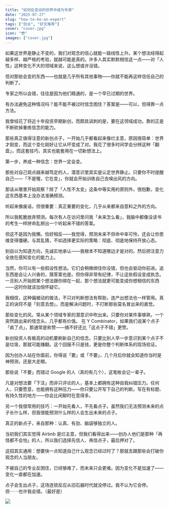 ```yaml
---
title: "如何在变动的世界中成为专家"
date: "2025-07-27"
slug: "how-to-be-an-expert"
tags: ["创业", "好文推荐"]
cover: "cover.jpg"
icon: "😎"
images: ["cover.jpg"]
---
```

如果这世界是静止不变的，我们对观念的信心就能一路线性上升。某个想法经得起越多样、越严格的考验，就越可能是真的。许多人其实默默相信这一点——对「人性」这种变化不大的领域来说，这么想或许没错。



但对那些会变的东西——也就是几乎所有其他事物——你就不能再这样信任自己的判断了。



专家之所以会错，往往是因为他们精通的，是一个早已过期的世界。



有办法避免这种情况吗？能不能不被过时信念困住？答案是——可以，但得靠一点方法。



我曾经花了将近十年投资早期新创，而颇具讽刺的是，要在这领域成功，靠的正是不断砍掉重练信念的能力。



那些真正值得注意的新创点子，一开始几乎都看起来像烂主意，原因很简单：世界才刚变，而这个变化刚好让它从坏变成了对。我花了很多时间学会分辨这种「翻盘」，而这套技巧，其实也能套用在一切新想法上。



第一步，养成一种信念：世界一定会变。



那些对自己观点越来越笃定的人，潜意识里其实是认定世界静止。只要你不时提醒自己——「不是喔，它在变」，你就会开始训练自己去嗅出风的方向。



那该从哪里开始观察？除了「人性不太变」这条中等实用的原则外，很抱歉，变化这东西基本上没办法准确预测。



听起来像废话，但很重要：真正重要的变化，几乎从来都来自意料之外的方向。



所以我乾脆放弃预测。每次有人在访问里问我「未来怎么看」，我脑中都像没读书的考生一样拼命乱掰出一个听起来不错的答案。



但这不是因为我懒。恰好相反——我觉得，预测未来不但命中率可怜，还会让你思维变得僵硬。与其乱猜，不如选择更实际的策略：彻底、彻底地保持开放心态。



别自以为知道方向，先诚实地承认——我根本不知道哪边才是对的。然后把注意力全放在感知变化的能力上。



当然，你可以有一些假设性想法。它们会稍微绑住你没错，但也会驱动你前进。追东西是会让人兴奋的，猜答案也是。但你得非常有纪律，不让这些假设变成执念。
一旦别人开始把某个想法跟你绑在一起，那个想法就更可能变成你想相信的东西——这时你就该加倍怀疑它。



我相信，这种偏被动的做法，不只对判断想法有帮助，连产出想法也一样管用。真正的诀窍不是「刻意去想」，而是解决问题时，不打断那些莫名冒出来的直觉。



那些变化的风，常从某个领域专家的潜意识中吹出来。只要你对某件事够熟，一个突然跳出来的怪念头，几乎都有价值。
在 Y Combinator，如果我们说某个点子「疯了点」，那通常是称赞——搞不好还比「这点子不错」更赞。



新创投资人有极高的动机要刷新自己的信念。只要比别人早一步意识到某个点子不是垃圾，那就可能赚翻。这个回报不只是钱，更是你整个判断体系的现场验证。



因为创办人站在你面前，你得说「要」或「不要」，几个月后你就会知道你当时是神预测，还是大走眼。



那些说「不要」而错过 Google 的人（真的有几个），这笔帐会记一辈子。



凡是对想法要「下注」而非只评论的人，基本上都拥有这种自我纠错压力。任何人，只要愿意，也能拥有这种压力——你只要公开写下自己的判断。写在有标题、有持久性的地方——你会比闲聊时在意得多。



另一个我很常用的技巧：一开始先看人，不先看点子。虽然我们无法预测未来的点子长什么样，但我很能预测什么样的人会生出未来的点子。



真正的新点子，来自那种：认真、有劲、脑袋够独立的人。



当初我们其实觉得 Airbnb 是烂主意，但我们看得出来——创办人他们是那种「再怪都不会怕」的人，所以我们选择先信人、再信点子，最后押对了。



这招其实通用：想要快一点知道自己什么观念已经过时了？那就去跟那些会打破你观念的人当朋友。



不被自己的专业反困住，已经够难了，而未来只会更难。因为变化不是加速了——变化一直都在加速。



点子会生出点子，这场连锁反应从旧石器时代就没停过。我不认为它会停。
但⋯⋯也许我会错。（最好是）




![](https://prod-files-secure.s3.us-west-2.amazonaws.com/112d0858-5090-4d34-a606-b75eb8d65fd2/46476355-9cf3-4e99-9b7a-3531bc426380/1000202064.png?X-Amz-Algorithm=AWS4-HMAC-SHA256&X-Amz-Content-Sha256=UNSIGNED-PAYLOAD&X-Amz-Credential=ASIAZI2LB4667U2AQWK2%2F20250804%2Fus-west-2%2Fs3%2Faws4_request&X-Amz-Date=20250804T044335Z&X-Amz-Expires=3600&X-Amz-Security-Token=IQoJb3JpZ2luX2VjEAUaCXVzLXdlc3QtMiJHMEUCID%2B7oMsVkYnEpl1rRUXXGgdk8pUHKC1o66a2hAITYnUPAiEArRcN0QRQKYImY0LWB%2BYYTVDlY9%2Bc6624IKaJIzVyllgq%2FwMIPhAAGgw2Mzc0MjMxODM4MDUiDGENfmn3XD6vmTmOeircA9CWBx58RxUOYFhRPihmXG2zMY%2FftyblJtcvEUXr6KWxpLNF1OaUTJKZCSKms1rkiKwvKsnJqhlHQd41JNcQBPxCVP70zxAaLbQxFuO%2BbMK0K3rgaczCdCtexiBmzApJk%2BU3a%2BfS0T4lIz4RZMLlAoTZ6zMH8tkMo3Z4%2BURcAVust4sfJ6AWFMc%2FIBDIbgtKWzn2FsLexnn8JS5Oj02NGAv730WCv45y2ghWi%2BwHZG4Jgulq0RdqsLEu6Etw4EAnSkRym0%2F8BYvQB7lmIJMdlqUe8%2Fk8EmmW6FBlT637RCbGC%2F7L31NjF2NGtcR5H4WaEULZZA%2FmSaqL9JlaCEGBZZGnU0jEWPSGN8gQlpat0p0ylAuHAFngXBnNXUYmmp6m7y7%2ByylQ%2B4EbbioSVO%2BZhtjjNIoGmdSAOMJa1qp32qefhFG0auBlvtcKsCWL3vBezvWuv9rjl8oPbuAeOeTasUVV5DnwtO%2FgXYr6uCjPvIlUqcyOwgP6%2FbP2RP%2FgGvQzrcITGr3qblG6jwgyTBQjgySALxdfmKsiPpg9FhJW8KEVTfeJN2zyr4XIOStd2yuOA8i6Mx2e%2B%2FCwX615mj9znozsd2QpqZxiiYGWsJPxs42lFgogrFnHzZktTj9SMJ%2FywMQGOqUBYTJalsQy83znngdKNfKxOO4C0%2B4qTIdVkAQhaSqpSt37XFuNgi3UXIHewQh3B%2BkgbaD8UFhthCSiyUq58t%2FI8%2BjbeJozx48hqX%2F9MDho7h9NCHrAmF0FpQIMfingu9XxySBlNxhpMixG%2FVWhQVykqcD8qmvDu3rbgVx5ishbriS8gMNJOyBcdhj%2B2bIPT6iSk7%2FDog1pLD7rJ79DwrWrbY%2F93Abj&X-Amz-Signature=80d7010045662c5474c231260a2812eee76286a70dadc0edf0cf3c258727808b&X-Amz-SignedHeaders=host&x-amz-checksum-mode=ENABLED&x-id=GetObject)

